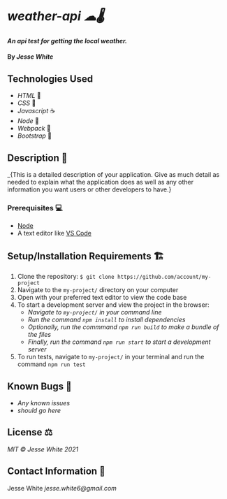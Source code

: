 # _weather-api ☁🌡_
#### _An api test for getting the local weather._
#### By _Jesse White_
## Technologies Used
* _HTML_ 📝
* _CSS_ 🎨
* _Javascript_ ☕
* _Node_ 🧭
* _Webpack_ 💾
* _Bootstrap_ 🥾
## Description 📜
_{This is a detailed description of your application. Give as much detail as needed to explain what the application does as well as any other information you want users or other developers to have.}
### Prerequisites 💻
* [Node](https://nodejs.org/en/)
* A text editor like [VS Code](https://code.visualstudio.com/)
## Setup/Installation Requirements 🏗
1. Clone the repository: `$ git clone https://github.com/account/my-project`
2. Navigate to the `my-project/` directory on your computer
3. Open with your preferred text editor to view the code base
4. To start a development server and view the project in the browser:
    * _Navigate to `my-project/` in your command line_
    * _Run the command `npm install` to install dependencies_
    * _Optionally, run the commmand `npm run build` to make a bundle of the files_
    * _Finally, run the command `npm run start` to start a development server_
5. To run tests, navigate to `my-project/` in your terminal and run the command `npm run test`
## Known Bugs 🐛
* _Any known issues_
* _should go here_
## License ⚖
_MIT © Jesse White 2021_
## Contact Information 🤳
Jesse White _jesse.white6@gmail.com_